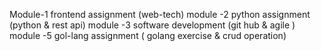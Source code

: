 Module-1 frontend assignment (web-tech)
module -2 python assignment (python & rest api)
module -3 software development (git hub & agile )
module -5 gol-lang assignment ( golang exercise & crud operation)
